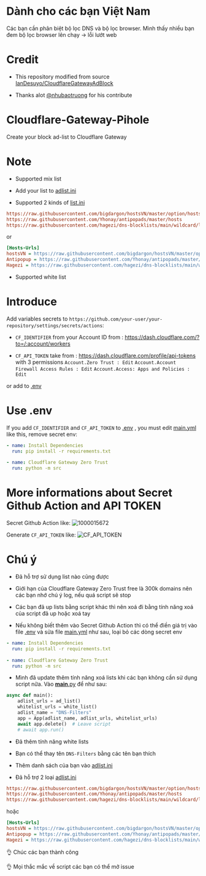 # Dành cho các bạn Việt Nam

Các bạn cần phân biệt bộ lọc DNS và bộ lọc browser. Mình thấy nhiều bạn đem bộ lọc browser lên chạy -> lỗi lướt web

# Credit

* This repository modified from source [IanDesuyo/CloudflareGatewayAdBlock](https://github.com/IanDesuyo/CloudflareGatewayAdBlock)

* Thanks alot [@nhubaotruong](https://github.com/nhubaotruong) for his contribute 

# Cloudflare-Gateway-Pihole
Create your block ad-list to Cloudflare Gateway

# Note

* Supported mix list

* Add your list to [adlist.ini](lists.ini)

* Supported 2 kinds of [list.ini](list.ini)

```ini
https://raw.githubusercontent.com/bigdargon/hostsVN/master/option/hosts-VN
https://raw.githubusercontent.com/Yhonay/antipopads/master/hosts
https://raw.githubusercontent.com/hagezi/dns-blocklists/main/wildcard/light-onlydomains.txt
```
or
```ini
[Hosts-Urls]
hostsVN = https://raw.githubusercontent.com/bigdargon/hostsVN/master/option/hosts-VN
Antipopup = https://raw.githubusercontent.com/Yhonay/antipopads/master/hosts
Hagezi = https://raw.githubusercontent.com/hagezi/dns-blocklists/main/wildcard/light-onlydomains.txt
```

* Supported white list 

# Introduce
Add variables secrets to 
`https://github.com/your-user/your-repository/settings/secrets/actions`:

* `CF_IDENTIFIER` from your Account ID from : https://dash.cloudflare.com/?to=/:account/workers

* `CF_API_TOKEN` take from : https://dash.cloudflare.com/profile/api-tokens with 3 permissions `Account.Zero Trust : Edit` `Account.Account Firewall Access Rules : Edit` `Account.Access: Apps and Policies : Edit`

or add to  [.env](.env)

# Use .env

If you add `CF_IDENTIFIER` and `CF_API_TOKEN` to [.env](.env) , you must edit [main.yml](.github/workflows/main.yml) like this, remove secret env:

```yml
- name: Install Dependencies
  run: pip install -r requirements.txt
          
- name: Cloudflare Gateway Zero Trust 
  run: python -m src 
```

# More informations about Secret Github Action and API TOKEN 

Secret Github Action like:
![1000015672](https://github.com/luxysiv/Cloudflare-Gateway-Pihole/assets/46205571/6bd7f41d-0ca5-4944-95d3-d41dfd913c60)



Generate `CF_API_TOKEN` like:
![CF_API_TOKEN](https://github.com/luxysiv/Cloudflare-Gateway-Pihole/assets/46205571/a5b90438-26cc-49ae-9a55-5409a90b683f)

# Chú ý 

* Đã hỗ trợ sử dụng list nào cũng được 

* Giới hạn của Cloudflare Gateway Zero Trust free là 300k domains nên các bạn nhớ chú ý log, nếu quá script sẽ stop

* Các bạn đã up lists bằng script khác thì nên xoá đi bằng tính năng xoá của script đã up hoặc xoá tay

* Nếu không biết thêm vào Secret Github Action thì có thể điền giá trị vào file [.env](.env) và sửa file [main.yml](.github/workflows/main.yml) như sau, loại bỏ các dòng secret env
```yml
- name: Install Dependencies
  run: pip install -r requirements.txt
          
- name: Cloudflare Gateway Zero Trust 
  run: python -m src 
```

* Mình đã update thêm tính năng xoá lists khi các bạn không cần sử dụng script nữa. Vào [__main__.py](src/__main__.py) để như sau:

```python
async def main():
    adlist_urls = ad_list()
    whitelist_urls = white_list()
    adlist_name = "DNS-Filters"
    app = App(adlist_name, adlist_urls, whitelist_urls)
    await app.delete()  # Leave script
    # await app.run()
```


* Đã thêm tính năng white lists

* Bạn có thể thay tên `DNS-Filters` bằng các tên bạn thích 

* Thêm danh sách của bạn vào [adlist.ini](adlist.ini)

* Đã hỗ trợ 2 loại [adlist.ini](adlist.ini)

```ini
https://raw.githubusercontent.com/bigdargon/hostsVN/master/option/hosts-VN
https://raw.githubusercontent.com/Yhonay/antipopads/master/hosts
https://raw.githubusercontent.com/hagezi/dns-blocklists/main/wildcard/light-onlydomains.txt
```
hoặc
```ini
[Hosts-Urls]
hostsVN = https://raw.githubusercontent.com/bigdargon/hostsVN/master/option/hosts-VN
Antipopup = https://raw.githubusercontent.com/Yhonay/antipopads/master/hosts
Hagezi = https://raw.githubusercontent.com/hagezi/dns-blocklists/main/wildcard/light-onlydomains.txt
```


👌 Chúc các bạn thành công 

👌 Mọi thắc mắc về script các bạn có thể mở issue
